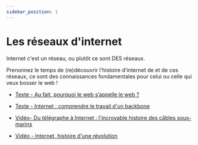 ```yaml
---
sidebar_position: 1
---
```


# Les réseaux d'internet

Internet c'est un réseau, ou plutôt ce sont DES réseaux.

Prenonnez le temps de (re)découvrir l'histoire d'internet de et de ces réseaux, ce sont des connaissances fondamentales pour celui ou celle qui veux bosser le web !


* [Texte - Au fait, pourquoi le web s’appelle le web ?](https://www.numerama.com/tech/470711-au-fait-pourquoi-le-web-sappelle-le-web.html)

* [Texte - Internet : comprendre le travail d'un backbone](https://www.reseaux-telecoms.net/actualites/lire-internet-comprendre-le-travail-d-un-backbone-27929.html)

* [Vidéo- Du télégraphe à Internet : l'incroyable histoire des câbles sous-marins](https://www.youtube.com/watch?v=j07V-P7-MBo)

* [Vidéo - Internet, histoire d'une révolution](https://www.youtube.com/watch?v=5kXKPCqRbRI)